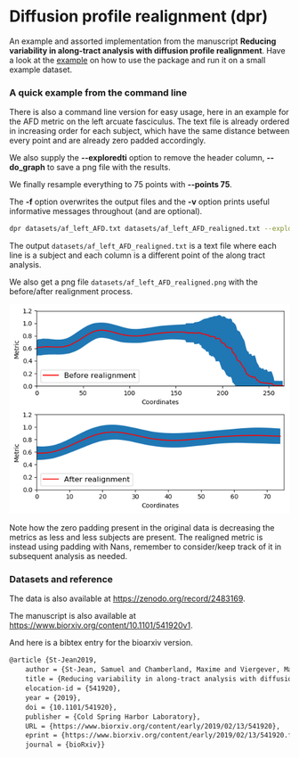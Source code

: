 # Diffusion profile realignment (dpr)

An example and assorted implementation from the manuscript **Reducing variability in along-tract analysis with diffusion profile realignment**.
Have a look at the [example](example.ipynb) on how to use the package and run it on a small example dataset.

### A quick example from the command line

There is also a command line version for easy usage, here in an example for the AFD metric on the left arcuate fasciculus.
The text file is already ordered in increasing order for each subject, which have the same distance between every point and are already zero padded accordingly.

We also supply the **--exploredti** option to remove the header column, **--do_graph** to save a png file with the results.

We finally resample everything to 75 points with **--points 75**.

The **-f** option overwrites the output files and the **-v** option prints useful informative messages throughout (and are optional).

~~~bash
dpr datasets/af_left_AFD.txt datasets/af_left_AFD_realigned.txt --exploredti --do_graph -f -v --points 75
~~~

The output ```datasets/af_left_AFD_realigned.txt``` is a text file where each line is a subject and each column is a different point of the along tract analysis.

We also get a png file ```datasets/af_left_AFD_realigned.png``` with the before/after realignment process.

![](datasets/af_left_AFD_realigned.png)

Note how the zero padding present in the original data is decreasing the metrics as less and less subjects are present.
The realigned metric is instead using padding with Nans, remember to consider/keep track of it in subsequent analysis as needed.

### Datasets and reference

The data is also available at https://zenodo.org/record/2483169.

The manuscript is also available at https://www.biorxiv.org/content/10.1101/541920v1.

And here is a bibtex entry for the bioarxiv version.

~~~latex
@article {St-Jean2019,
    author = {St-Jean, Samuel and Chamberland, Maxime and Viergever, Max A. and Leemans, Alexander},
    title = {Reducing variability in along-tract analysis with diffusion profile realignment},
    elocation-id = {541920},
    year = {2019},
    doi = {10.1101/541920},
    publisher = {Cold Spring Harbor Laboratory},
    URL = {https://www.biorxiv.org/content/early/2019/02/13/541920},
    eprint = {https://www.biorxiv.org/content/early/2019/02/13/541920.full.pdf},
    journal = {bioRxiv}}
~~~
